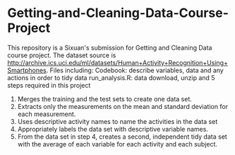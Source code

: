 # Getting-and-Cleaning-Data-Course-Project
This repository is a Sixuan's submission for Getting and Cleaning Data course project.
The dataset source is http://archive.ics.uci.edu/ml/datasets/Human+Activity+Recognition+Using+Smartphones.
Files including:
Codebook: describe variables, data and any actions in order to tidy data
run_analysis.R: data download, unzip and 5 steps required in this project 
1. Merges the training and the test sets to create one data set.
2. Extracts only the measurements on the mean and standard deviation for each measurement.
3. Uses descriptive activity names to name the activities in the data set
4. Appropriately labels the data set with descriptive variable names.
5. From the data set in step 4, creates a second, independent tidy data set with the average of each variable for each activity and each subject.
